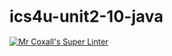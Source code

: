 # ics4u-unit2-10-java

[![Mr Coxall's Super Linter](https://github.com/Aidan-Lalonde-Novales/ics4u-unit2-10-java/workflows/Mr%20Coxall's%20Super%20Linter/badge.svg)](https://github.com/Aidan-Lalonde-Novales/ics4u-unit2-10-java/actions/)
